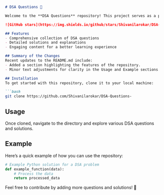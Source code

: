 ```markdown
# DSA Questions 🚀

Welcome to the **DSA Questions** repository! This project serves as a platform for developers and learners to practice and enhance their skills in Data Structures and Algorithms (DSA). This repository is designed to help you improve your understanding of various data structures and algorithms through a collection of questions and solutions.

![GitHub stars](https://img.shields.io/github/stars/Shivanilarokar/DSA-Questions-?style=social) ![Forks](https://img.shields.io/github/forks/Shivanilarokar/DSA-Questions-?style=social)

## Features
- Comprehensive collection of DSA questions
- Detailed solutions and explanations
- Engaging content for a better learning experience

## Summary of the Changes
Recent updates to the README.md include:
- Added a section highlighting the features of the repository.
- Minor text adjustments for clarity in the Usage and Example sections.

## Installation
To get started with this repository, clone it to your local machine:

```bash
git clone https://github.com/Shivanilarokar/DSA-Questions-
```

## Usage
Once cloned, navigate to the directory and explore various DSA questions and solutions.

## Example
Here’s a quick example of how you can use the repository:

```python
# Example Python solution for a DSA problem
def example_function(data):
    # Process the data
    return processed_data
```

Feel free to contribute by adding more questions and solutions! 🌟
```
